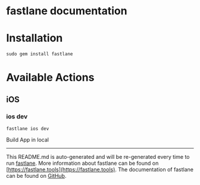 fastlane documentation
================
# Installation
```
sudo gem install fastlane
```
# Available Actions
## iOS
### ios dev
```
fastlane ios dev
```
Build App in local

----

This README.md is auto-generated and will be re-generated every time to run [fastlane](https://fastlane.tools).
More information about fastlane can be found on [https://fastlane.tools](https://fastlane.tools).
The documentation of fastlane can be found on [GitHub](https://github.com/fastlane/fastlane/tree/master/fastlane).